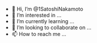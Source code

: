 - 👋 Hi, I’m @1SatoshiNakamoto
- 👀 I’m interested in ...
- 🌱 I’m currently learning ...
- 💞️ I’m looking to collaborate on ...
- 📫 How to reach me ...

<!---
1SatoshiNakamoto/1SatoshiNakamoto is a ✨ special ✨ repository because its `README.md` (this file) appears on your GitHub profile.
You can click the Preview link to take a look at your changes.
--->
